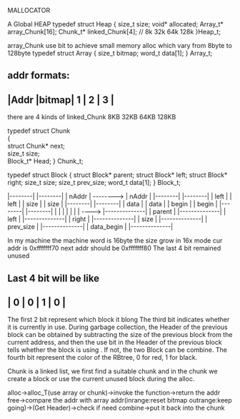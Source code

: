 MALLOCATOR


A Global HEAP
typedef struct Heap
{
  size_t size;
  void* allocated;
  Array_t* array_Chunk[16];
  Chunk_t* linked_Chunk[4];        // 8k 32k 64k 128k
}Heap_t;


array_Chunk use bit to achieve small memory alloc which vary from 8byte to 128byte
typedef struct Array
{
  size_t bitmap;
  word_t data[1];
} Array_t;

addr formats:
------------------------------------
|Addr  |bitmap|   1  |   2  |   3  |
------------------------------------

there are 4 kinds of linked_Chunk
8KB
32KB
64KB
128KB

typedef struct Chunk       
{         
  struct Chunk* next;      
  size_t size;              
  Block_t* Head;
} Chunk_t;

typedef struct Block
{
  struct Block* parent;
  struct Block* left;
  struct Block* right;
  size_t size;
  size_t prev_size;
  word_t data[1];
} Block_t;


|--------|           |--------|
| nAddr  | --------> | nAddr  |
|--------|           |--------|
|  left  |           |  left  |
|  size  |           |  size  |
|--------|           |--------|
|  data  |           |  data  |
|  begin |           |  begin |
|--------|           |--------|
     |
     |
     |
     |
     |
     |
     |
     ---->    |--------------|
              |    parent    |
              |--------------|
              |     left     |
              |--------------|
              |    right     |
              |--------------|
              |     size     |
              |--------------|
              |   prev_size  |
              |--------------|
              |  data_begin  |
              |--------------| 

In my machine the machine word is 16byte
the size grow in 16x mode
cur addr is            0xfffffff70
next addr should be    0xfffffff80
The last 4 bit remained unused

Last 4 bit will be like 
-----------------------------------------
|    0    |    0    |    1    |    0    |
-----------------------------------------

The first 2 bit represent which block it blong
The third bit indicates whether it is currently in use. During garbage collection, the Header of the previous block can be obtained by subtracting the size of the previous block from the current address, and then the use bit in the Header of the previous block tells whether the block is using . If not, the two Block can be combine.
The fourth bit represent the color of the RBtree, 0 for red, 1 for black.


Chunk is a linked list, we first find a suitable chunk and in the chunk we create a block or use the current unused block during the alloc.



alloc->alloc_T(use array or chunk)->invoke the function->return the addr
free->compare the addr with array addr(inrange:reset bitmap outrange:keep going)->(Get Header)->check if need combine->put it back into the chunk
